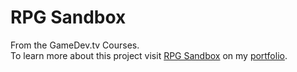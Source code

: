 # RPG Sandbox
From the GameDev.tv Courses.
<br>
To learn more about this project visit [RPG Sandbox](https://daren-stottrup.notion.site/RPG-Sandbox-ba68a58369c84ff599fd5695c8f861ba) on my [portfolio](https://daren-stottrup.notion.site/Past-Current-Projects-3bc5aac8cfcb4d32af26f20301371155).
